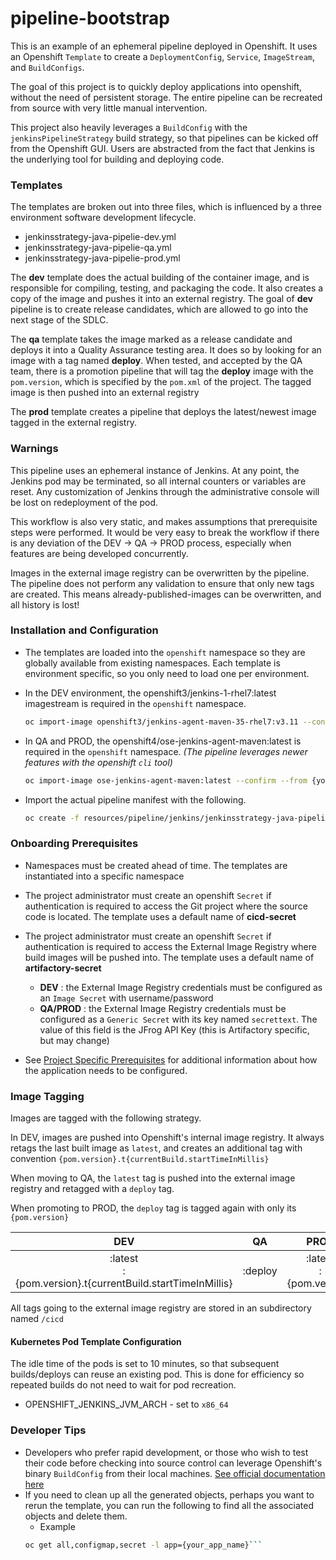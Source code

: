 # pipeline-bootstrap

This is an example of an ephemeral pipeline deployed in Openshift.  It uses an Openshift `Template` to create a `DeploymentConfig`, `Service`, `ImageStream`, and `BuildConfigs`.

The goal of this project is to quickly deploy applications into openshift, without the need of persistent storage.  The entire pipeline can be recreated from source with very little manual intervention.

This project also heavily leverages a `BuildConfig` with the `jenkinsPipelineStrategy` build strategy, so that pipelines can be kicked off from the Openshift GUI.  Users are abstracted from the fact that Jenkins is the underlying tool for building and deploying code.

### Templates
The templates are broken out into three files, which is influenced by a three environment software development lifecycle.

- jenkinsstrategy-java-pipelie-dev.yml
- jenkinsstrategy-java-pipelie-qa.yml
- jenkinsstrategy-java-pipelie-prod.yml

The **dev** template does the actual building of the container image, and is responsible for compiling, testing, and packaging the code.  It also creates a copy of the image and pushes it into an external registry.  The goal of **dev** pipeline is to create release candidates, which are allowed to go into the next stage of the SDLC.

The **qa** template takes the image marked as a release candidate and deploys it into a Quality Assurance testing area.  It does so by looking for an image with a tag named **deploy**.  When tested, and accepted by the QA team, there is a promotion pipeline that will tag the **deploy** image with the `pom.version`, which is specified by the `pom.xml` of the project.  The tagged image is then pushed into an external registry

The **prod** template creates a pipeline that deploys the latest/newest image tagged in the external registry.

### Warnings

This pipeline uses an ephemeral instance of Jenkins.  At any point, the Jenkins pod may be terminated, so all internal counters or variables are reset.  Any customization of Jenkins through the administrative console will be lost on redeployment of the pod.

This workflow is also very static, and makes assumptions that prerequisite steps were performed.  It would be very easy to break the workflow if there is any deviation of the DEV -> QA -> PROD process, especially when features are being developed concurrently.

Images in the external image registry can be overwritten by the pipeline.  The pipeline does not perform any validation to ensure that only new tags are created.  This means already-published-images can be overwritten, and all history is lost!

### Installation and Configuration

- The templates are loaded into the `openshift` namespace so they are globally available from existing namespaces.  Each template is environment specific, so you only need to load one per environment.

- In the DEV environment, the openshift3/jenkins-1-rhel7:latest imagestream is required in the `openshift` namespace.
  ```bash
  oc import-image openshift3/jenkins-agent-maven-35-rhel7:v3.11 --confirm --from {your_registry}/openshift3/jenkins-agent-maven-35-rhel7:v3.11 -n openshift
  ```

- In QA and PROD, the openshift4/ose-jenkins-agent-maven:latest is required in the `openshift` namespace. *(The pipeline leverages newer features with the openshift `cli` tool)*   
  ```bash
  oc import-image ose-jenkins-agent-maven:latest --confirm --from {your_registry}/openshift4/ose-jenkins-agent-maven:latest -n openshift
  ```

- Import the actual pipeline manifest with the following.
  ```bash
  oc create -f resources/pipeline/jenkins/jenkinsstrategy-java-pipeline-{dev,qa,prod}.yml -n openshift
  ```

### Onboarding Prerequisites

- Namespaces must be created ahead of time. The templates are instantiated into a specific namespace

- The project administrator must create an openshift `Secret` if authentication is required to access the Git project where the source code is located.  The template uses a default name of **cicd-secret**

- The project administrator must create an openshift `Secret` if authentication is required to access the External Image Registry where build images will be pushed into.  The template uses a default name of **artifactory-secret**

  - **DEV** : the External Image Registry credentials must be configured as an `Image Secret` with username/password
  - **QA/PROD** : the External Image Registry credentials must be configured as a `Generic Secret` with its key named `secrettext`.  The value of this field is the JFrog API Key (this is Artifactory specific, but may change)

- See [Project Specific Prerequisites](README_APPS.md) for additional information about how the application needs to be configured.

### Image Tagging

Images are tagged with the following strategy.

In DEV, images are pushed into Openshift's internal image registry.  It always retags the last built image as `latest`, and creates an additional tag with convention `{pom.version}.t{currentBuild.startTimeInMillis}`

When moving to QA, the `latest` tag is pushed into the external image registry and retagged with a `deploy` tag.

When promoting to PROD, the `deploy` tag is tagged again with only its `{pom.version}`

| DEV  | QA | PROD  |
|:-:|:-:|:-:|
| :latest <br/> :{pom.version}.t{currentBuild.startTimeInMillis}  | :deploy  | :latest <br/> :{pom.version}  |

All tags going to the external image registry are stored in an subdirectory named `/cicd`

#### Kubernetes Pod Template Configuration
The idle time of the pods is set to 10 minutes, so that subsequent builds/deploys can reuse an existing pod.  This is done for efficiency so repeated builds do not need to wait for pod recreation.

- OPENSHIFT_JENKINS_JVM_ARCH - set to `x86_64`


### Developer Tips
- Developers who prefer rapid development, or those who wish to test their code before checking into source control can leverage Openshift's binary `BuildConfig` from their local machines.  [See official documentation here](https://docs.openshift.com/container-platform/3.11/dev_guide/dev_tutorials/binary_builds.html)
- If you need to clean up all the generated objects, perhaps you want to rerun the template, you can run the following to find all the associated objects and delete them.
    - Example
    ```bash
    oc get all,configmap,secret -l app={your_app_name}```
